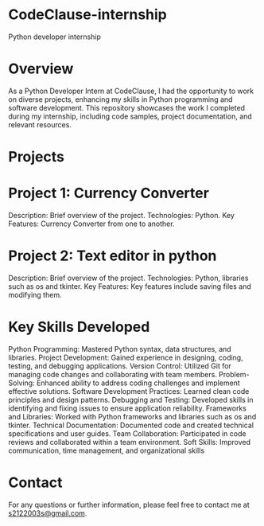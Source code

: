 # CodeClause-internship
Python developer internship
# Overview
As a Python Developer Intern at CodeClause, I had the opportunity to work on diverse projects, enhancing my skills in Python programming and software development. This repository showcases the work I completed during my internship, including code samples, project documentation, and relevant resources.

# Projects
# Project 1: Currency Converter

Description: Brief overview of the project.
Technologies: Python.
Key Features: Currency Converter from one to another.

# Project 2: Text editor in python

Description: Brief overview of the project.
Technologies: Python, libraries such as os and tkinter.
Key Features: Key features include saving files and modifying them.

# Key Skills Developed
Python Programming: Mastered Python syntax, data structures, and libraries.
Project Development: Gained experience in designing, coding, testing, and debugging applications.
Version Control: Utilized Git for managing code changes and collaborating with team members.
Problem-Solving: Enhanced ability to address coding challenges and implement effective solutions.
Software Development Practices: Learned clean code principles and design patterns.
Debugging and Testing: Developed skills in identifying and fixing issues to ensure application reliability.
Frameworks and Libraries: Worked with Python frameworks and libraries such as os and tkinter.
Technical Documentation: Documented code and created technical specifications and user guides.
Team Collaboration: Participated in code reviews and collaborated within a team environment.
Soft Skills: Improved communication, time management, and organizational skills

# Contact
For any questions or further information, please feel free to contact me at s2122003s@gmail.com.